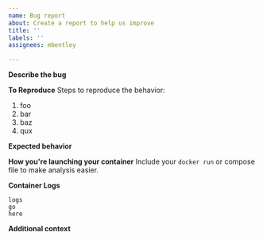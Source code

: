 ```yaml
---
name: Bug report
about: Create a report to help us improve
title: ''
labels: ''
assignees: mbentley

---
```


**Describe the bug**
<!-- A clear and concise description of what the bug is. -->

**To Reproduce**
Steps to reproduce the behavior:
1. foo
2. bar
3. baz
4. qux

**Expected behavior**
<!-- A clear and concise description of what you expected to happen. -->

**How you're launching your container**
Include your `docker run` or compose file to make analysis easier.

**Container Logs**
<!-- Collect logs by using something similar to `docker logs timemachine >& output.log` if needed and attach them or copy out the relevant portions of the error.  When in doubt, do both -->

```
logs
go
here
```

**Additional context**
<!-- Add any other context about the problem here. -->
